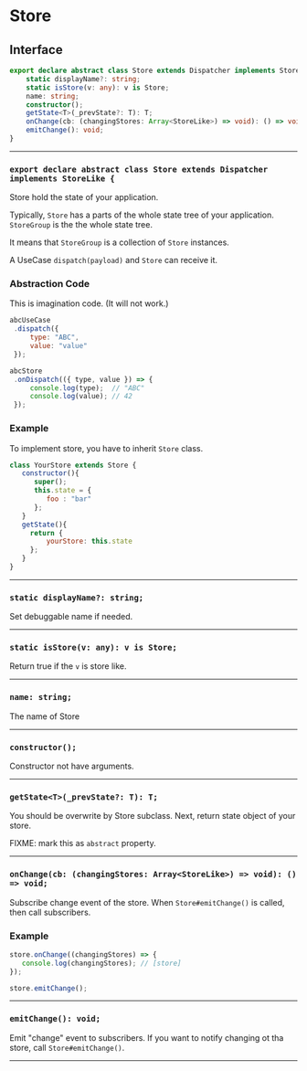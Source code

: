 # Store
<!-- THIS DOCUMENT IS AUTOMATICALLY GENERATED FROM src/*.ts -->
<!-- Please edit src/*.ts and `npm run build:docs:api` -->


## Interface

```typescript
export declare abstract class Store extends Dispatcher implements StoreLike {
    static displayName?: string;
    static isStore(v: any): v is Store;
    name: string;
    constructor();
    getState<T>(_prevState?: T): T;
    onChange(cb: (changingStores: Array<StoreLike>) => void): () => void;
    emitChange(): void;
}
```

----

### `export declare abstract class Store extends Dispatcher implements StoreLike {`


Store hold the state of your application.

Typically, `Store` has a parts of the whole state tree of your application.
`StoreGroup` is the the whole state tree.

It means that `StoreGroup` is a collection of `Store` instances.

A UseCase `dispatch(payload)` and `Store` can receive it.

### Abstraction Code

This is imagination code. (It will not work.)

```js
abcUseCase
 .dispatch({
     type: "ABC",
     value: "value"
 });

abcStore
 .onDispatch(({ type, value }) => {
     console.log(type);  // "ABC"
     console.log(value); // 42
 });
```

### Example

To implement store, you have to inherit `Store` class.

```js
class YourStore extends Store {
   constructor(){
      super();
      this.state = {
         foo : "bar"
      };
   }
   getState(){
     return {
         yourStore: this.state
     };
   }
}
```

----

### `static displayName?: string;`


Set debuggable name if needed.

----

### `static isStore(v: any): v is Store;`


Return true if the `v` is store like.

----

### `name: string;`


The name of Store

----

### `constructor();`


Constructor not have arguments.

----

### `getState<T>(_prevState?: T): T;`


You should be overwrite by Store subclass.
Next, return state object of your store.

FIXME: mark this as `abstract` property.

----

### `onChange(cb: (changingStores: Array<StoreLike>) => void): () => void;`


Subscribe change event of the store.
When `Store#emitChange()` is called, then call subscribers.

### Example

```js
store.onChange((changingStores) => {
   console.log(changingStores); // [store]
});

store.emitChange();
```

----

### `emitChange(): void;`


Emit "change" event to subscribers.
If you want to notify changing ot tha store, call `Store#emitChange()`.

----

